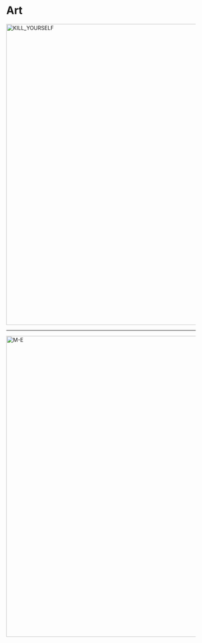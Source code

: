 # Art

<img width="800" height="800" alt="KILL_YOURSELF" src="https://github.com/user-attachments/assets/604333b6-ae63-41e9-9f64-509661c3f221" />

---


<img width="800" height="800" alt="M-E" src="https://github.com/user-attachments/assets/329287b4-b5aa-460d-b08e-f54cc7a80ada" />
